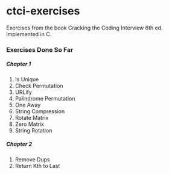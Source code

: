 # ctci-exercises
Exercises from the book Cracking the Coding Interview 6th ed. implemented in C.

### Exercises Done So Far

##### Chapter 1
1. Is Unique
2. Check Permutation
3. URLify
4. Palindrome Permutation
5. One Away
6. String Compression
7. Rotate Matrix
8. Zero Matrix
9. String Rotation

##### Chapter 2
1. Remove Dups
2. Return Kth to Last